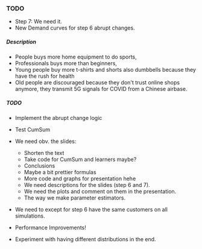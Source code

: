 ### TODO

* Step 7: We need it.
* New Demand curves for step 6 abrupt changes.
##### Description
  * People buys more home equipment to do sports, 
  * Professionals buys more than beginners,
  * Young people buy more t-shirts and shorts also dumbbells because they have the rush for health
  * Old people are discouraged because they don't trust online shops anymore, they transmit 5G signals for COVID from a Chinese airbase.
##### TODO
  * Implement the abrupt change logic
  * Test CumSum


* We need obv. the slides:
    * Shorten the text
    * Take code for CumSum and learners maybe?
    * Conclusions
    * Maybe a bit prettier formulas
    * More code and graphs for presentation hehe
    * We need descriptions for the slides (step 6 and 7).
    * We need the plots and comment on them in the presentation.
    * The way we make parameter estimators.
* We need to except for step 6 have the same customers on all simulations.
* Performance Improvements!
* Experiment with having different distributions in the end.

